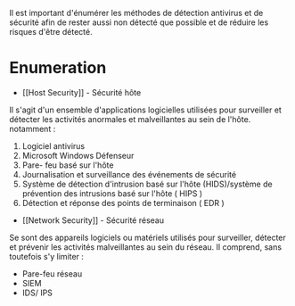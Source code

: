 Il est important d'énumérer les méthodes de détection antivirus et de sécurité afin de rester aussi non détecté que possible et de réduire les risques d'être détecté.

# Enumeration

- [[Host Security]] - Sécurité hôte

Il s'agit d'un ensemble d'applications logicielles utilisées pour surveiller et détecter les activités anormales et malveillantes au sein de l'hôte. notamment :

1. Logiciel antivirus  
2. Microsoft Windows Défenseur
3. Pare- feu basé sur l'hôte
4. Journalisation et surveillance des événements de sécurité   
5. Système de détection d'intrusion basé sur l'hôte (HIDS)/système de prévention des intrusions basé sur l'hôte ( HIPS )
6. Détection et réponse des points de terminaison ( EDR )

- [[Network Security]] - Sécurité réseau

Se sont des appareils logiciels ou matériels utilisés pour surveiller, détecter et prévenir les activités malveillantes au sein du réseau. Il comprend, sans toutefois s'y limiter :

- Pare-feu réseau
- SIEM
- IDS/ IPS